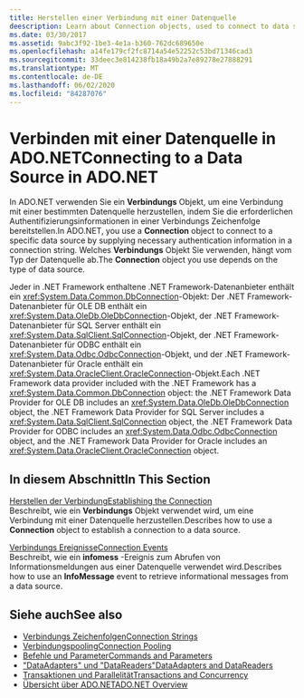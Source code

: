 ```yaml
---
title: Herstellen einer Verbindung mit einer Datenquelle
deescription: Learn about Connection objects, used to connect to data sources in ADO.NET. The Connection object you choose depends on the type of data source.
ms.date: 03/30/2017
ms.assetid: 9abc3f92-1be3-4e1a-b360-762dc689650e
ms.openlocfilehash: a14fe179cf2fc8714a54e52252c53bd71346cad3
ms.sourcegitcommit: 33deec3e814238fb18a49b2a7e89278e27888291
ms.translationtype: MT
ms.contentlocale: de-DE
ms.lasthandoff: 06/02/2020
ms.locfileid: "84287076"
---
```

# <a name="connecting-to-a-data-source-in-adonet"></a><span data-ttu-id="d9295-102">Verbinden mit einer Datenquelle in ADO.NET</span><span class="sxs-lookup"><span data-stu-id="d9295-102">Connecting to a Data Source in ADO.NET</span></span>

<span data-ttu-id="d9295-103">In ADO.NET verwenden Sie ein **Verbindungs** Objekt, um eine Verbindung mit einer bestimmten Datenquelle herzustellen, indem Sie die erforderlichen Authentifizierungsinformationen in einer Verbindungs Zeichenfolge bereitstellen.</span><span class="sxs-lookup"><span data-stu-id="d9295-103">In ADO.NET, you use a **Connection** object to connect to a specific data source by supplying necessary authentication information in a connection string.</span></span> <span data-ttu-id="d9295-104">Welches **Verbindungs** Objekt Sie verwenden, hängt vom Typ der Datenquelle ab.</span><span class="sxs-lookup"><span data-stu-id="d9295-104">The **Connection** object you use depends on the type of data source.</span></span>  
  
 <span data-ttu-id="d9295-105">Jeder in .NET Framework enthaltene .NET Framework-Datenanbieter enthält ein <xref:System.Data.Common.DbConnection>-Objekt: Der .NET Framework-Datenanbieter für OLE DB enthält ein <xref:System.Data.OleDb.OleDbConnection>-Objekt, der .NET Framework-Datenanbieter für SQL Server enthält ein <xref:System.Data.SqlClient.SqlConnection>-Objekt, der .NET Framework-Datenanbieter für ODBC enthält ein <xref:System.Data.Odbc.OdbcConnection>-Objekt, und der .NET Framework-Datenanbieter für Oracle enthält ein <xref:System.Data.OracleClient.OracleConnection>-Objekt.</span><span class="sxs-lookup"><span data-stu-id="d9295-105">Each .NET Framework data provider included with the .NET Framework has a <xref:System.Data.Common.DbConnection> object: the .NET Framework Data Provider for OLE DB includes an <xref:System.Data.OleDb.OleDbConnection> object, the .NET Framework Data Provider for SQL Server includes a <xref:System.Data.SqlClient.SqlConnection> object, the .NET Framework Data Provider for ODBC includes an <xref:System.Data.Odbc.OdbcConnection> object, and the .NET Framework Data Provider for Oracle includes an <xref:System.Data.OracleClient.OracleConnection> object.</span></span>  
  
## <a name="in-this-section"></a><span data-ttu-id="d9295-106">In diesem Abschnitt</span><span class="sxs-lookup"><span data-stu-id="d9295-106">In This Section</span></span>  
 <span data-ttu-id="d9295-107">[Herstellen der Verbindung](establishing-the-connection.md)</span><span class="sxs-lookup"><span data-stu-id="d9295-107">[Establishing the Connection](establishing-the-connection.md)</span></span>\
 <span data-ttu-id="d9295-108">Beschreibt, wie ein **Verbindungs** Objekt verwendet wird, um eine Verbindung mit einer Datenquelle herzustellen.</span><span class="sxs-lookup"><span data-stu-id="d9295-108">Describes how to use a **Connection** object to establish a connection to a data source.</span></span>  
  
 <span data-ttu-id="d9295-109">[Verbindungs Ereignisse](connection-events.md)</span><span class="sxs-lookup"><span data-stu-id="d9295-109">[Connection Events](connection-events.md)</span></span>\
 <span data-ttu-id="d9295-110">Beschreibt, wie ein **infomess** -Ereignis zum Abrufen von Informationsmeldungen aus einer Datenquelle verwendet wird.</span><span class="sxs-lookup"><span data-stu-id="d9295-110">Describes how to use an **InfoMessage** event to retrieve informational messages from a data source.</span></span>  
  
## <a name="see-also"></a><span data-ttu-id="d9295-111">Siehe auch</span><span class="sxs-lookup"><span data-stu-id="d9295-111">See also</span></span>

- [<span data-ttu-id="d9295-112">Verbindungs Zeichenfolgen</span><span class="sxs-lookup"><span data-stu-id="d9295-112">Connection Strings</span></span>](connection-strings.md)
- [<span data-ttu-id="d9295-113">Verbindungspooling</span><span class="sxs-lookup"><span data-stu-id="d9295-113">Connection Pooling</span></span>](connection-pooling.md)
- [<span data-ttu-id="d9295-114">Befehle und Parameter</span><span class="sxs-lookup"><span data-stu-id="d9295-114">Commands and Parameters</span></span>](commands-and-parameters.md)
- [<span data-ttu-id="d9295-115">"DataAdapters" und "DataReaders"</span><span class="sxs-lookup"><span data-stu-id="d9295-115">DataAdapters and DataReaders</span></span>](dataadapters-and-datareaders.md)
- [<span data-ttu-id="d9295-116">Transaktionen und Parallelität</span><span class="sxs-lookup"><span data-stu-id="d9295-116">Transactions and Concurrency</span></span>](transactions-and-concurrency.md)
- [<span data-ttu-id="d9295-117">Übersicht über ADO.NET</span><span class="sxs-lookup"><span data-stu-id="d9295-117">ADO.NET Overview</span></span>](ado-net-overview.md)
